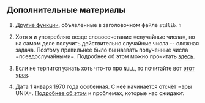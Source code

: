 ## Дополнительные материалы

1. [Другие функции](https://ru.wikipedia.org/wiki/Stdlib.h), объявленные в заголовочном файле `stdlib.h`

2. Хотя я и употребляю везде словосочетание =случайные числа=, но на самом деле получить действительно случайные числа -- сложная задача. Поэтому правильнее было бы назвать полученные числа =псевдослучайными=. Подробнее об этом можно прочитать [здесь](https://ru.wikipedia.org/wiki/%D0%93%D0%B5%D0%BD%D0%B5%D1%80%D0%B0%D1%82%D0%BE%D1%80_%D0%BF%D1%81%D0%B5%D0%B2%D0%B4%D0%BE%D1%81%D0%BB%D1%83%D1%87%D0%B0%D0%B9%D0%BD%D1%8B%D1%85_%D1%87%D0%B8%D1%81%D0%B5%D0%BB).

3. Если не терпится узнать хоть что-то про `NULL`, то почитайте вот [этот урок](../10/ukazateli).

4. Дата 1 января 1970 года особенная. С неё начинается отсчёт =эры UNIX=. [Подробнее об этом](https://ru.wikipedia.org/wiki/UNIX-%D0%B2%D1%80%D0%B5%D0%BC%D1%8F) и проблемах, которые нас ожидают.